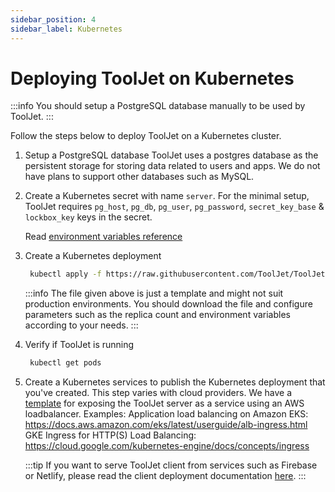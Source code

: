 ```yaml
---
sidebar_position: 4
sidebar_label: Kubernetes
---
```


# Deploying ToolJet on Kubernetes

:::info
You should setup a PostgreSQL database manually to be used by ToolJet.
:::

Follow the steps below to deploy ToolJet on a Kubernetes cluster.

1. Setup a PostgreSQL database
    ToolJet uses a postgres database as the persistent storage for storing data related to users and apps. We do not have plans to support other databases such as MySQL.

2. Create a Kubernetes secret with name `server`. For the minimal setup, ToolJet requires `pg_host`, `pg_db`, `pg_user`, `pg_password`, `secret_key_base` & `lockbox_key` keys in the secret.

    Read [environment variables reference](/docs/deployment/env-vars)

3. Create a Kubernetes deployment

   ```bash
    kubectl apply -f https://raw.githubusercontent.com/ToolJet/ToolJet/main/deploy/kubernetes/deployment.yaml
   ```

   :::info
   The file given above is just a template and might not suit production environments. You should download the file and configure parameters such as the replica count and environment variables according to your needs.
   :::

4. Verify if ToolJet is running

   ```bash
    kubectl get pods
   ```

5. Create a Kubernetes services to publish the Kubernetes deployment that you've created. This step varies with cloud providers. We have a [template](https://raw.githubusercontent.com/ToolJet/ToolJet/main/deploy/kubernetes/service.yaml) for exposing the ToolJet server as a service using an AWS loadbalancer.
Examples:
Application load balancing on Amazon EKS: https://docs.aws.amazon.com/eks/latest/userguide/alb-ingress.html
GKE Ingress for HTTP(S) Load Balancing: https://cloud.google.com/kubernetes-engine/docs/concepts/ingress

   :::tip
   If you want to serve ToolJet client from services such as Firebase or Netlify, please read the client deployment documentation [here](/docs/deployment/client).
   :::
